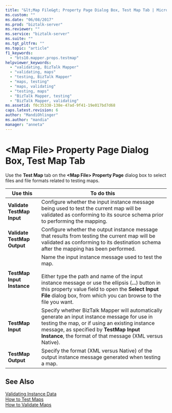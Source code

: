 ```yaml
---
title: "&lt;Map File&gt; Property Page Dialog Box, Test Map Tab | Microsoft Docs"
ms.custom: ""
ms.date: "06/08/2017"
ms.prod: "biztalk-server"
ms.reviewer: ""
ms.service: "biztalk-server"
ms.suite: ""
ms.tgt_pltfrm: ""
ms.topic: "article"
f1_keywords: 
  - "bts10.mapper.props.testmap"
helpviewer_keywords: 
  - "validating, BizTalk Mapper"
  - "validating, maps"
  - "testing, BizTalk Mapper"
  - "maps, testing"
  - "maps, validating"
  - "testing, maps"
  - "BizTalk Mapper, testing"
  - "BizTalk Mapper, validating"
ms.assetid: f0c35338-138e-47ad-9f41-19e017bd7d68
caps.latest.revision: 6
author: "MandiOhlinger"
ms.author: "mandia"
manager: "anneta"
---
```

# &lt;Map File&gt; Property Page Dialog Box, Test Map Tab
Use the **Test Map** tab on the **\<Map File> Property Page** dialog box to select files and file formats related to testing maps.  
  
|Use this|To do this|  
|--------------|----------------|  
|**Validate TestMap Input**|Configure whether the input instance message being used to test the current map will be validated as conforming to its source schema prior to performing the mapping.|  
|**Validate TestMap Output**|Configure whether the output instance message that results from testing the current map will be validated as conforming to its destination schema after the mapping has been performed.|  
|**TestMap Input Instance**|Name the input instance message used to test the map.<br /><br /> Either type the path and name of the input instance message or use the ellipsis (**...**) button in this property value field to open the **Select Input File** dialog box, from which you can browse to the file you want.|  
|**TestMap Input**|Specify whether BizTalk Mapper will automatically generate an input instance message for use in testing the map, or if using an existing instance message, as specified by **TestMap Input Instance**, the format of that message (XML versus Native).|  
|**TestMap Output**|Specify the format (XML versus Native) of the output instance message generated when testing a map.|  
  
## See Also  
 [Validating Instance Data](../core/validating-instance-data.md)   
 [How to Test Maps](http://msdn.microsoft.com/library/5931367a-3465-4b13-90bb-4fab26f01dd6)   
 [How to Validate Maps](http://msdn.microsoft.com/library/af90eeac-a710-4ee7-b905-ae5c3bb42bc2)